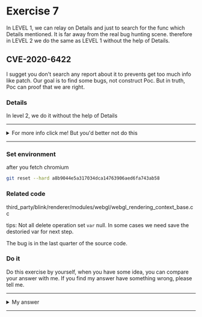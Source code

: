 # Exercise 7

In LEVEL 1, we can relay on Details and just to search for the func which Details mentioned. It is far away from the real bug hunting scene. therefore in LEVEL 2 we do the same as LEVEL 1 without the help of Details.

## CVE-2020-6422
I sugget you don't search any report about it to prevents get too much info like patch. Our goal is to find some bugs, not construct Poc. But in truth, Poc can proof that we are right.



### Details

In level 2, we do it without the help of Details


---------

<details>
  <summary>For more info click me! But you'd better not do this</summary>

  https://bugs.chromium.org/p/chromium/issues/detail?id=1166091

</details>

--------

### Set environment

after you fetch chromium
```sh
git reset --hard a8b9044e5a317034dca14763906aed6fa743ab58
```


### Related code

third_party/blink/renderer/modules/webgl/webgl_rendering_context_base.cc

tips: Not all delete operation set `var` null. In some cases we need save the destoried var for next step.

The bug is in the last quarter of the source code.

### Do it
Do this exercise by yourself, when you have some idea, you can compare your answer with me. If you find my answer have something wrong, please tell me.


---------

<details>
  <summary>My answer</summary>

  This cve describes a type of vulnerability for us.
  ```c++
void WebGLRenderingContextBase::PrintWarningToConsole(const String& message) {
  blink::ExecutionContext* context = Host()->GetTopExecutionContext();
  if (context) {                                                 [1]
    context->AddConsoleMessage(MakeGarbageCollected<ConsoleMessage>(
        mojom::ConsoleMessageSource::kRendering,
        mojom::ConsoleMessageLevel::kWarning, message));
  }
}
  ```
  `if (context)` can not check whether the `context` has been destoried, and then it can cause uap. We need check `context->IsContextDestroyed()`.
  ```c++
  // Now that the context and context group no longer hold on to the
  // objects they create, and now that the objects are eagerly finalized
  // rather than the context, there is very little useful work that this
  // destructor can do, since it's not allowed to touch other on-heap
  // objects. All it can do is destroy its underlying context, which, if
  // there are no other contexts in the same share group, will cause all of
  // the underlying graphics resources to be deleted. (Currently, it's
  // always the case that there are no other contexts in the same share
  // group -- resource sharing between WebGL contexts is not yet
  // implemented, and due to its complex semantics, it's doubtful that it
  // ever will be.)
void WebGLRenderingContextBase::DestroyContext() {
  if (!GetDrawingBuffer())
    return;

  clearProgramCompletionQueries();

  extensions_util_.reset();

  base::RepeatingClosure null_closure;
  base::RepeatingCallback<void(const char*, int32_t)> null_function;
  GetDrawingBuffer()->ContextProvider()->SetLostContextCallback(
      std::move(null_closure));
  GetDrawingBuffer()->ContextProvider()->SetErrorMessageCallback(
      std::move(null_function));

  DCHECK(GetDrawingBuffer());
  drawing_buffer_->BeginDestruction();
  drawing_buffer_ = nullptr;
}
  ```

  Do this cve for exercise aims to let you know this type of vulnerability.
  

</details>

--------
